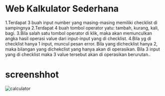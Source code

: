 # Web Kalkulator Sederhana
1.Terdapat 3 buah input number yang masing-masing memiliki checklist di sampingnya
2.Terdapat 4 buah tombol operator yatu: tambah, kurang, kali, bagi.
3.Bila salah satu tombol operator di klik, maka akan memunculkan angka hasil operasi value dari input-input yang di checklist.
4.Bila yg di checklist hanya 1 input, muncul pesan error. Bila yang dichecklist hanya 2, maka bilangan yang dichekclist yang hanya akan di   operasikan. Bila 3 input yang di checklist maka 3 value tersebut akan di operasikan berurutan..


# screenshhot

![calculator](https://user-images.githubusercontent.com/57535407/72661121-2bab8880-3a09-11ea-8783-abc19de86aee.jpg)
